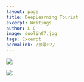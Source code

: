 ```yaml
---
layout: page
title: DeepLearning Tourist
excerpt: Writings
author: L C
image: duolin07.jpg
tags: Excerpt
permalink: /摘录02/
---
```


[](https://victoriaca-my.sharepoint.com/:b:/g/personal/bank_ncov_office_gy/EVN3JsuIoq1Krb1DxBFcKYkB2fFoawA5I-iEv9RbVyUP1w?e=klqYrE)  

![](https://coursera.org/share/c47a1d01c508915aab35a8aeabf431c0)  

![](https://coursera.org/share/d9fff469306ebb0ab7e78fb1c1169934)
